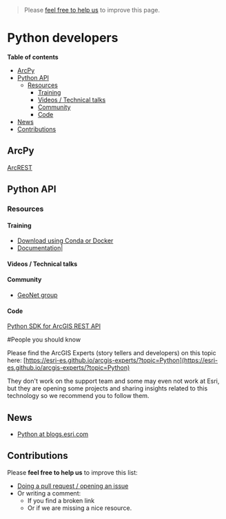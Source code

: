 > Please [feel free to help us](#contributions) to improve this page.

# Python developers
<!-- START doctoc generated TOC please keep comment here to allow auto update -->
<!-- DON'T EDIT THIS SECTION, INSTEAD RE-RUN doctoc TO UPDATE -->
**Table of contents**

- [ArcPy](#arcpy)
- [Python API](#python-api)
  - [Resources](#resources)
    - [Training](#training)
    - [Videos / Technical talks](#videos--technical-talks)
    - [Community](#community)
    - [Code](#code)
- [News](#news)
- [Contributions](#contributions)

<!-- END doctoc generated TOC please keep comment here to allow auto update -->


## ArcPy

[ArcREST](http://stackoverflow.com/users/720773/gary-s)

## Python API

### Resources

#### Training

* [Download using Conda or Docker](https://developers.arcgis.com/python/guide/install-and-set-up/)
* [Documentation](https://developers.arcgis.com/python/)|

#### Videos / Technical talks

#### Community

* [GeoNet group](https://geonet.esri.com/groups/arcgis-python-api)

#### Code

[Python SDK for ArcGIS REST API](https://pypi.python.org/pypi/arcgis-sdk)

#People you should know

Please find the ArcGIS Experts (story tellers and developers) on this topic here: [https://esri-es.github.io/arcgis-experts/?topic=Python](https://esri-es.github.io/arcgis-experts/?topic=Python)

They don't work on the support team and some may even not work at Esri,
but they are opening some projects and sharing insights related to this
technology so we recommend you to follow them.

## News

* [Python at blogs.esri.com](https://blogs.esri.com/esri/arcgis/category/subject-python/)

## Contributions
Please **feel free to help us** to improve this list:

* [Doing a pull request / opening an issue](https://github.com/hhkaos/awesome-arcgis#contributions)
* Or writing a comment:
  * If you find a broken link
  * Or if we are missing a nice resource.
